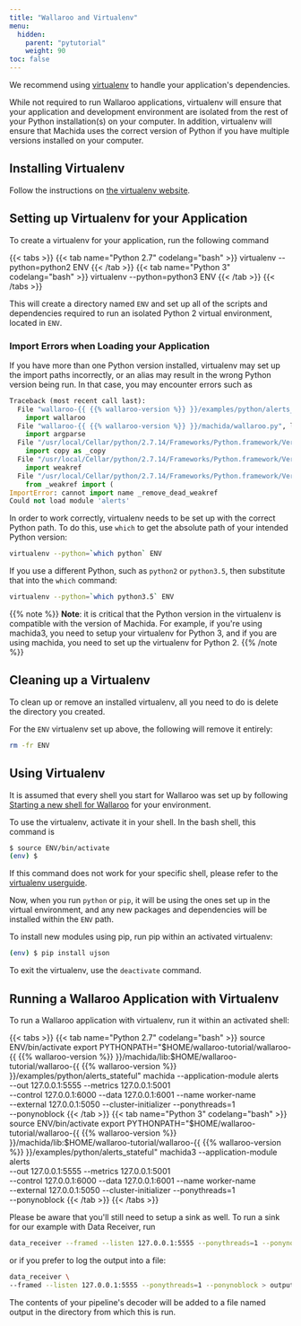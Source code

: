 ```yaml
---
title: "Wallaroo and Virtualenv"
menu:
  hidden:
    parent: "pytutorial"
    weight: 90
toc: false
---
```

We recommend using [virtualenv](https://virtualenv.pypa.io/en/stable/) to handle your application's dependencies.

While not required to run Wallaroo applications, virtualenv will ensure that your application and development environment are isolated from the rest of your Python installation(s) on your computer. In addition, virtualenv will ensure that Machida uses the correct version of Python if you have multiple versions installed on your computer.

## Installing Virtualenv

Follow the instructions on [the virtualenv website](https://virtualenv.pypa.io/en/stable/installation/).

## Setting up Virtualenv for your Application

To create a virtualenv for your application, run the following command


{{< tabs >}}
{{< tab name="Python 2.7" codelang="bash" >}}
virtualenv --python=python2 ENV
{{< /tab >}}
{{< tab name="Python 3" codelang="bash" >}}
virtualenv --python=python3 ENV
{{< /tab >}}
{{< /tabs >}}

This will create a directory named `ENV` and set up all of the scripts and dependencies required to run an isolated Python 2 virtual environment, located in `ENV`.

### Import Errors when Loading your Application

If you have more than one Python version installed, virtualenv may set up the import paths incorrectly, or an alias may result in the wrong Python version being run. In that case, you may encounter errors such as

```python
Traceback (most recent call last):
  File "wallaroo-{{ {{% wallaroo-version %}} }}/examples/python/alerts_stateful/alerts.py", line 18, in <module>
    import wallaroo
  File "wallaroo-{{ {{% wallaroo-version %}} }}/machida/wallaroo.py", line 16, in <module>
    import argparse
  File "/usr/local/Cellar/python/2.7.14/Frameworks/Python.framework/Versions/2.7/lib/python2.7/argparse.py", line 86, in <module>
    import copy as _copy
  File "/usr/local/Cellar/python/2.7.14/Frameworks/Python.framework/Versions/2.7/lib/python2.7/copy.py", line 52, in <module>
    import weakref
  File "/usr/local/Cellar/python/2.7.14/Frameworks/Python.framework/Versions/2.7/lib/python2.7/weakref.py", line 14, in <module>
    from _weakref import (
ImportError: cannot import name _remove_dead_weakref
Could not load module 'alerts'
```

In order to work correctly, virtualenv needs to be set up with the correct Python path. To do this, use `which` to get the absolute path of your intended Python version:

```bash
virtualenv --python=`which python` ENV
```

If you use a different Python, such as `python2` or `python3.5`, then substitute that into the `which` command:

```bash
virtualenv --python=`which python3.5` ENV
```

{{% note %}}
**Note**: it is critical that the Python version in the virtualenv is compatible with the version of Machida. For example, if you're using machida3, you need to setup your virtualenv for Python 3, and if you are using machida, you need to set up the virtualenv for Python 2.
{{% /note %}}

## Cleaning up a Virtualenv

To clean up or remove an installed virtualenv, all you need to do is delete the directory you created.

For the `ENV` virtualenv set up above, the following will remove it entirely:

```bash
rm -fr ENV
```

## Using Virtualenv

It is assumed that every shell you start for Wallaroo was set up by following [Starting a new shell for Wallaroo](/python-tutorial/starting-a-new-shell/) for your environment.

To use the virtualenv, activate it in your shell. In the bash shell, this command is

```bash
$ source ENV/bin/activate
(env) $
```

If this command does not work for your specific shell, please refer to the [virtualenv userguide](https://virtualenv.pypa.io/en/stable/userguide/#activate-script).


Now, when you run `python` or `pip`, it will be using the ones set up in the virtual environment, and any new packages and dependencies will be installed within the `ENV` path.

To install new modules using pip, run pip within an activated virtualenv:

```bash
(env) $ pip install ujson
```

To exit the virtualenv, use the `deactivate` command.

## Running a Wallaroo Application with Virtualenv

To run a Wallaroo application with virtualenv, run it within an activated shell:

{{< tabs >}}
{{< tab name="Python 2.7" codelang="bash" >}}
source ENV/bin/activate
export PYTHONPATH="$HOME/wallaroo-tutorial/wallaroo-{{ {{% wallaroo-version %}} }}/machida/lib:$HOME/wallaroo-tutorial/wallaroo-{{ {{% wallaroo-version %}} }}/examples/python/alerts_stateful"
machida --application-module alerts \
  --out 127.0.0.1:5555 --metrics 127.0.0.1:5001 \
  --control 127.0.0.1:6000 --data 127.0.0.1:6001 --name worker-name \
  --external 127.0.0.1:5050 --cluster-initializer --ponythreads=1 \
  --ponynoblock
{{< /tab >}}
{{< tab name="Python 3" codelang="bash" >}}
source ENV/bin/activate
export PYTHONPATH="$HOME/wallaroo-tutorial/wallaroo-{{ {{% wallaroo-version %}} }}/machida/lib:$HOME/wallaroo-tutorial/wallaroo-{{ {{% wallaroo-version %}} }}/examples/python/alerts_stateful"
machida3 --application-module alerts \
  --out 127.0.0.1:5555 --metrics 127.0.0.1:5001 \
  --control 127.0.0.1:6000 --data 127.0.0.1:6001 --name worker-name \
  --external 127.0.0.1:5050 --cluster-initializer --ponythreads=1 \
  --ponynoblock
{{< /tab >}}
{{< /tabs >}}

Please be aware that you'll still need to setup a sink as well. To run a sink for our example with Data Receiver, run

```bash
data_receiver --framed --listen 127.0.0.1:5555 --ponythreads=1 --ponynoblock
```

or if you prefer to log the output into a file:

```bash
data_receiver \
--framed --listen 127.0.0.1:5555 --ponythreads=1 --ponynoblock > output
```

The contents of your pipeline's decoder will be added to a file named output in the directory from which this is run.
